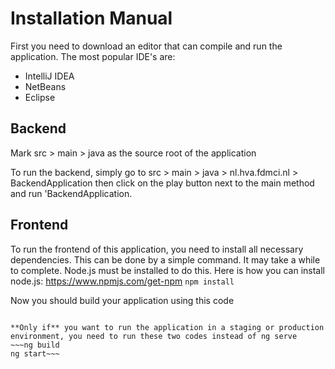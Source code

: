 # Installation Manual

First you need to download an editor that can compile and run the application. The most popular IDE's are:
* IntelliJ IDEA
* NetBeans
* Eclipse

## Backend
Mark src > main > java as the source root of the application

To run the backend, simply go to src > main > java > nl.hva.fdmci.nl > BackendApplication 
then click on the play button next to the main method and run 'BackendApplication.

## Frontend
To run the frontend of this application, you need to install all necessary dependencies. This can be done by a simple command. It may take a while to complete.
Node.js must be installed to do this. Here is how you can install node.js: https://www.npmjs.com/get-npm
```npm install```

Now you should build your application using this code
~~~ng serve~~~

**Only if** you want to run the application in a staging or production environment, you need to run these two codes instead of ng serve
~~~ng build
ng start~~~
